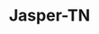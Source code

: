 ---
title: Jasper-TN
slug: jasper-tn
f_state:
- cms/state/tennessee.md
f_locations:
- cms/payday-loan/cash-4-u-6366.md
- cms/payday-loan/cash-express-7276.md
- cms/payday-loan/cash-4-u-8993.md
- cms/payday-loan/check-advance-overdraft-service-10420.md
- cms/payday-loan/check-into-cash-inc-13117.md
- cms/payday-loan/check-into-cash-of-tennesee-13616.md
- cms/payday-loan/marion-county-20676.md
- cms/payday-loan/quik-cash-co-25575.md
updated-on: '2024-05-30T13:41:28.615Z'
created-on: '2024-05-30T13:41:28.615Z'
published-on: '2024-05-30T13:54:32.469Z'
f_city: Jasper
layout: '[city].html'
tags: city
---